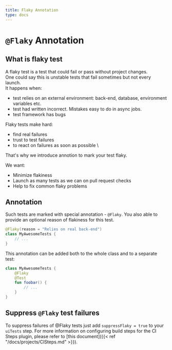 ```yaml
---
title: Flaky Annotation
type: docs
---
```


# `@Flaky` Annotation

## What is flaky test

A flaky test is a test that could fail or pass without project changes.\
One could say this is unstable tests that fail sometimes but not every launch.\
It happens when: 
- test relies on an external environment: back-end, database, environment variables etc.
- test had written incorrect. Mistakes easy to do in async jobs.
- test framework has bugs

Flaky tests make hard:
- find real failures
- trust to test failures
- to react on failures as soon as possible \

That's why we introduce annotion to mark your test flaky. 

We want:
- Minimize flakiness
- Launch as many tests as we can on pull request checks
- Help to fix common flaky problems

## Annotation

Such tests are marked with special annotation - `@Flaky`. You also able to provide an optional reason of flakiness for this test.

```kotlin
@Flaky(reason = "Relies on real back-end")
class MyAwesomeTests {
    // ...
}
```

This annotation can be added both to the whole class and to a separate test:

```kotlin
class MyAwesomeTests {
    @Flaky
    @Test
    fun foobar() {
        // ...
    }
}
```

## Suppress `@Flaky` test failures

To suppress failures of @Flaky tests just add `suppressFlaky = true` to your `uiTests` step.
For more information on configuring build steps for the CI Steps plugin, please refer to [this document]({{< ref "/docs/projects/CISteps.md" >}}).
